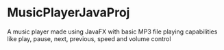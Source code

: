 # MusicPlayerJavaProj
A music player made using JavaFX with basic MP3 file playing capabilities like play, pause, next, previous, speed and volume control

